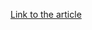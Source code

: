 [Link to the article](https://blog.malwarebytes.com/threat-analysis/2019/04/say-hello-baldr-new-stealer-market/)

